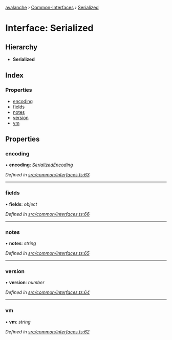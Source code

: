[avalanche](../README.md) › [Common-Interfaces](../modules/common_interfaces.md) › [Serialized](common_interfaces.serialized.md)

# Interface: Serialized

## Hierarchy

* **Serialized**

## Index

### Properties

* [encoding](common_interfaces.serialized.md#encoding)
* [fields](common_interfaces.serialized.md#fields)
* [notes](common_interfaces.serialized.md#notes)
* [version](common_interfaces.serialized.md#version)
* [vm](common_interfaces.serialized.md#vm)

## Properties

###  encoding

• **encoding**: *[SerializedEncoding](../modules/utils_serialization.md#serializedencoding)*

*Defined in [src/common/interfaces.ts:63](https://github.com/ava-labs/avalanchejs/blob/ca67b81/src/common/interfaces.ts#L63)*

___

###  fields

• **fields**: *object*

*Defined in [src/common/interfaces.ts:66](https://github.com/ava-labs/avalanchejs/blob/ca67b81/src/common/interfaces.ts#L66)*

___

###  notes

• **notes**: *string*

*Defined in [src/common/interfaces.ts:65](https://github.com/ava-labs/avalanchejs/blob/ca67b81/src/common/interfaces.ts#L65)*

___

###  version

• **version**: *number*

*Defined in [src/common/interfaces.ts:64](https://github.com/ava-labs/avalanchejs/blob/ca67b81/src/common/interfaces.ts#L64)*

___

###  vm

• **vm**: *string*

*Defined in [src/common/interfaces.ts:62](https://github.com/ava-labs/avalanchejs/blob/ca67b81/src/common/interfaces.ts#L62)*
